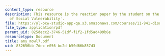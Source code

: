```yaml
---
content_type: resource
description: This resource is the reaction paper by the student on the topic 'Patterns
  of Social Vulnerability'.
file: https://ol-ocw-studio-app-qa.s3.amazonaws.com/courses/11-941-disaster-vulnerability-and-resilience-spring-2005/832656bb7dece056bc2db50d66b857d3_amy_mowl7.pdf
file_type: application/pdf
parent_uid: 025decc2-3746-51df-f1f2-1fd5ad489b6e
resourcetype: Document
title: amy_mowl7.pdf
uid: 832656bb-7dec-e056-bc2d-b50d66b857d3
---
```

